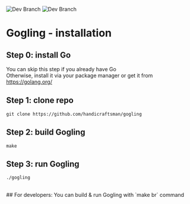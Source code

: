 ![Dev Branch](https://img.shields.io/travis/handicraftsman/gogling/master.svg?label=Master)
![Dev Branch](https://img.shields.io/travis/handicraftsman/gogling/development.svg?label=Development)

# Gogling - installation
## Step 0: install Go
You can skip this step if you already have Go<br/>
Otherwise, install it via your package manager or get it from https://golang.org/
## Step 1: clone repo
`git clone https://github.com/handicraftsman/gogling`
## Step 2: build Gogling
`make`
## Step 3: run Gogling
`./gogling`

<br/>
## For developers:
You can build & run Gogling with `make br` command
